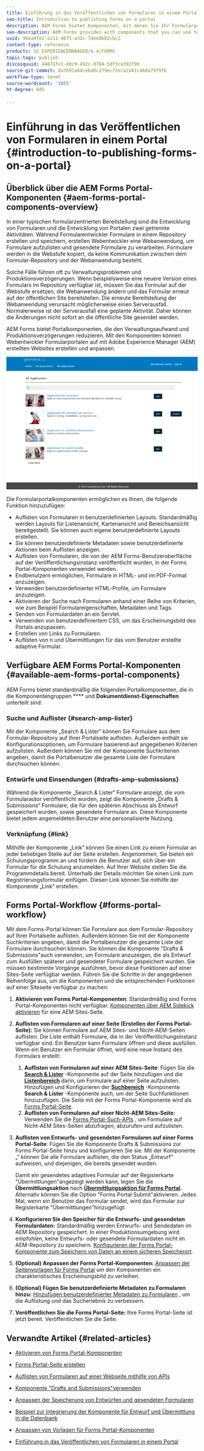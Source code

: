 ```yaml
---
title: Einführung in das Veröffentlichen von Formularen in einem Portal
seo-title: Introduction to publishing forms on a portal
description: AEM Forms bietet Komponenten, mit denen Sie Ihr Formularportal erstellen können. In diesem Artikel werden die verfügbaren Forms Portal-Komponenten vorgestellt.
seo-description: AEM Forms provides with components that you can use to build your forms portal. This articles introduces you to the available forms portal components.
uuid: 96aa4fe2-a111-4675-a33c-7dee8b82cbc2
content-type: reference
products: SG_EXPERIENCEMANAGER/6.4/FORMS
topic-tags: publish
discoiquuid: 44871fe1-ddc9-492c-8784-5df3ca392f9b
source-git-commit: da7691a64cebd8c279ec72eca2a41c468a79f9fb
workflow-type: tm+mt
source-wordcount: '1055'
ht-degree: 60%

---
```



# Einführung in das Veröffentlichen von Formularen in einem Portal {#introduction-to-publishing-forms-on-a-portal}

## Überblick über die AEM Forms Portal-Komponenten {#aem-forms-portal-components-overview}

In einer typischen formularzentrierten Bereitstellung sind die Entwicklung von Formularen und die Entwicklung von Portalen zwei getrennte Aktivitäten. Während Formularentwickler Formulare in einem Repository erstellen und speichern, erstellen Webentwickler eine Webanwendung, um Formulare aufzulisten und gesendete Formulare zu verarbeiten. Formulare werden in die Webstufe kopiert, da keine Kommunikation zwischen dem Formular-Repository und der Webanwendung besteht.

Solche Fälle führen oft zu Verwaltungsproblemen und Produktionsverzögerungen. Wenn beispielsweise eine neuere Version eines Formulars im Repository verfügbar ist, müssen Sie das Formular auf der Webstufe ersetzen, die Webanwendung ändern und das Formular erneut auf der öffentlichen Site bereitstellen. Die erneute Bereitstellung der Webanwendung verursacht möglicherweise einen Serverausfall. Normalerweise ist der Serverausfall eine geplante Aktivität. Daher können die Änderungen nicht sofort an die öffentliche Site gesendet werden.

AEM Forms bietet Portalkomponenten, die den Verwaltungsaufwand und Produktionsverzögerungen reduzieren. Mit den Komponenten können Webentwickler Formularportalen auf mit Adobe Experience Manager (AEM) erstellten Websites erstellen und anpassen. 

![AEM Forms-Portal](assets/aem-forms-portal.png)

Die Formularportalkomponenten ermöglichen es Ihnen, die folgende Funktion hinzuzufügen:

* Auflisten von Formularen in benutzerdefinierten Layouts. Standardmäßig werden Layouts für Listenansicht, Kartenansicht und Bereichsansicht bereitgestellt. Sie können auch eigene benutzerdefinierte Layouts erstellen.
* Sie können benutzerdefinierte Metadaten sowie benutzerdefinierte Aktionen beim Auflisten anzeigen.
* Auflisten von Formularen, die von der AEM Forms-Benutzeroberfläche auf der Veröffentlichungsinstanz veröffentlicht wurden, in der Forms Portal-Komponenten verwendet werden.
* Endbenutzern ermöglichen, Formulare in HTML- und im PDF-Format anzuzeigen.
* Verwenden benutzerdefinierter HTML-Profile, um Formulare anzuzeigen.
* Aktivieren der Suche nach Formularen anhand einer Reihe von Kriterien, wie zum Beispiel Formulareigenschaften, Metadaten und Tags.
* Senden von Formulardaten an ein Servlet.
* Verwenden von benutzerdefiniertem CSS, um das Erscheinungsbild des Portals anzupassen.
* Erstellen von Links zu Formularen.
* Auflisten von n und Übermittlungen für das vom Benutzer erstellte adaptive Formular.

## Verfügbare AEM Forms Portal-Komponenten {#available-aem-forms-portal-components}

AEM Forms bietet standardmäßig die folgenden Portalkomponenten, die in die Komponentengruppen **** und **Dokumentdienst-Eigenschaften** unterteilt sind:

### Suche und Auflister {#search-amp-lister}

Mit der Komponente „Search &amp; Lister“ können Sie Formulare aus dem Formular-Repository auf Ihrer Portalseite auflisten. Außerdem enthält sie Konfigurationsoptionen, um Formulare basierend auf angegebenen Kriterien aufzulisten. Außerdem können Sie mit der Komponente Suchkriterien angeben, damit die Portalbenutzer die gesamte Liste der Formulare durchsuchen können.

### Entwürfe und Einsendungen {#drafts-amp-submissions}

Während die Komponente „Search &amp; Lister“ Formulare anzeigt, die vom Formularautor veröffentlicht wurden, zeigt die Komponente „Drafts &amp; Submissions“ Formulare, die für den späteren Abschluss als Entwurf gespeichert wurden, sowie gesendete Formulare an. Diese Komponente bietet jedem angemeldeten Benutzer eine personalisierte Nutzung.

### Verknüpfung {#link}

Mithilfe der Komponente „Link“ können Sie einen Link zu einem Formular an jeder beliebigen Stelle auf der Seite erstellen. Angenommen, Sie bieten ein Schulungsprogramm an und fordern die Benutzer auf, sich über ein Formular für die Schulung anzumelden. Auf Ihrer Website stellen Sie die Programmdetails bereit. Unterhalb der Details möchten Sie einen Link zum Registrierungsformular einfügen. Diesen Link können Sie mithilfe der Komponente „Link“ erstellen.

## Forms Portal-Workflow {#forms-portal-workflow}

Mit dem Forms-Portal können Sie Formulare aus dem Formular-Repository auf Ihrer Portalseite auflisten. Außerdem können Sie mit der Komponente Suchkriterien angeben, damit die Portalbenutzer die gesamte Liste der Formulare durchsuchen können. Sie können die Komponente &quot;Drafts &amp; Submissions&quot;auch verwenden, um Formulare anzuzeigen, die als Entwurf zum Ausfüllen späterer und gesendeter Formulare gespeichert wurden. Sie müssen bestimmte Vorgänge ausführen, bevor diese Funktionen auf einer Sites-Seite verfügbar werden. Führen Sie die Schritte in der angegebenen Reihenfolge aus, um die Komponenten und die entsprechenden Funktionen auf einer Siteseite verfügbar zu machen:

1. **Aktivieren von Forms Portal-Komponenten**: Standardmäßig sind Forms Portal-Komponenten nicht verfügbar. [Komponenten über AEM Sidekick aktivieren](/help/forms/using/enabling-forms-portal-components.md) für eine AEM Sites-Seite.
1. **Auflisten von Formularen auf einer Seite (Erstellen der Forms Portal-Seite):** Sie können Formulare auf AEM Sites- und Nicht-AEM-Seiten auflisten. Die Liste enthält Formulare, die in der Veröffentlichungsinstanz verfügbar sind. Ein Benutzer kann Formulare öffnen und diese ausfüllen. Wenn ein Benutzer ein Formular öffnet, wird eine neue Instanz des Formulars erstellt:

   1. **Auflisten von Formularen auf einer AEM Sites-Seite**: Fügen Sie die **[Search &amp; Lister](/help/forms/using/creating-form-portal-page.md)** -Komponente auf der Seite hinzufügen und die **[Listenbereich](/help/forms/using/creating-form-portal-page.md#p-list-pane-p)** darin, um Formulare auf einer Seite aufzulisten. Hinzufügen und Konfigurieren der **[Suchbereich](/help/forms/using/creating-form-portal-page.md#search-pane)** -Komponente **Search &amp; Lister** -Komponente auch, um der Seite Suchfunktionen hinzuzufügen. Die Seite mit der Forms Portal-Komponente wird als [Forms Portal-Seite](/help/forms/using/creating-form-portal-page.md).
   1. **Auflisten von Formularen auf einer Nicht-AEM Sites-Seite:** Verwenden Sie die [Forms Portal-Such-APIs](/help/forms/using/listing-forms-webpage-using-apis.md) , um Formulare auf Nicht-AEM Sites-Seiten abzufragen, abzurufen und aufzulisten.

1. **Auflisten von Entwurfs- und gesendeten Formularen auf einer Forms Portal-Seite**: Fügen Sie die Komponente Drafts &amp; Submissions zur Forms Portal-Seite hinzu und konfigurieren Sie sie. Mit der Komponente „“ können Sie alle Formulare auflisten, die den Status „Entwurf“ aufweisen, und diejenigen, die bereits gesendet wurden.

   Damit ein gesendetes adaptives Formular auf der Registerkarte &quot;Übermittlungen&quot;angezeigt werden kann, legen Sie die **Übermittlungsaktion** nach **[Übermittlungsaktion für Forms Portal](https://helpx.adobe.com/in/experience-manager/6-4/forms/using/configuring-submit-actions.html).** Alternativ können Sie die Option &quot;Forms Portal Submit&quot;aktivieren. Jedes Mal, wenn ein Benutzer das Formular sendet, wird das Formular zur Registerkarte &quot;Übermittlungen&quot;hinzugefügt.

1. **Konfigurieren Sie den Speicher für die Entwurfs- und gesendeten Formulardaten:** Standardmäßig werden Entwurfs- und Sendedaten im AEM Repository gespeichert. In einer Produktionsumgebung wird empfohlen, keine Entwurfs- oder gesendete Formulardaten nicht im AEM-Repository zu speichern. [Konfigurieren der Forms Portal-Komponente zum Speichern von Daten an einem sicheren Speicherort](/help/forms/using/draft-submission-component.md#customizing-the-storage).
1. **(Optional) Anpassen der Forms Portal-Komponenten:**  [Anpassen der Seitenvorlagen für Forms Portal](/help/forms/using/customizing-templates-forms-portal-components.md) um den Komponenten ein charakteristisches Erscheinungsbild zu verleihen.
1. **(Optional) Fügen Sie benutzerdefinierte Metadaten zu Formularen hinzu:** [Hinzufügen benutzerdefinierter Metadaten zu Formularen](/help/forms/using/customizing-templates-forms-portal-components.md) , um die Auflistung und das Sucherlebnis zu verbessern.
1. **Veröffentlichen Sie die Forms Portal-Seite:** Ihre Forms Portal-Seite ist jetzt bereit. Veröffentlichen Sie die Seite.

## Verwandte Artikel {#related-articles}

* [Aktivieren von Forms Portal-Komponenten](/help/forms/using/enabling-forms-portal-components.md)
* [Forms Portal-Seite erstellen](/help/forms/using/creating-form-portal-page.md)
* [Auflisten von Formularen auf einer Webseite mithilfe von APIs](/help/forms/using/listing-forms-webpage-using-apis.md)
* [Komponente &quot;Drafts and Submissions&quot;verwenden](/help/forms/using/draft-submission-component.md)
* [Anpassen der Speicherung von Entwürfen und gesendeten Formularen](/help/forms/using/draft-submission-component.md#customizing-the-storage)
* [Beispiel zur Integrierung der Komponente für Entwurf und Übermittlung in die Datenbank](https://helpx.adobe.com/in/experience-manager/6-4/forms/using/integrate-draft-submission-database.html)

* [Anpassen von Vorlagen für Forms Portal-Komponenten](/help/forms/using/customizing-templates-forms-portal-components.md)
* [Einführung in das Veröffentlichen von Formularen in einem Portal](/help/forms/using/introduction-publishing-forms.md)

